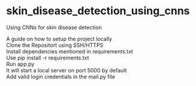# skin_disease_detection_using_cnns
Using CNNs for skin disease detection

A guide on how to setup the project locally<br>
Clone the Repositort using SSH/HTTPS<br>
Install dependencies mentioned in requirements.txt<br>
Use pip install -r requirements.txt<br>
Run app.py <br>
It will start a local server on port 5000 by default<br>
Add valid login credentials in the mail.py file <br>

